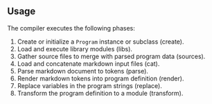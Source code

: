 ## Usage 

The compiler executes the following phases:

1. Create or initialize a `Program` instance or subclass (create).
2. Load and execute library modules (libs).
3. Gather source files to merge with parsed program data (sources).
4. Load and concatenate markdown input files (cat).
5. Parse markdown document to tokens (parse).
6. Render markdown tokens into program definition (render).
7. Replace variables in the program strings (replace).
8. Transform the program definition to a module (transform).

